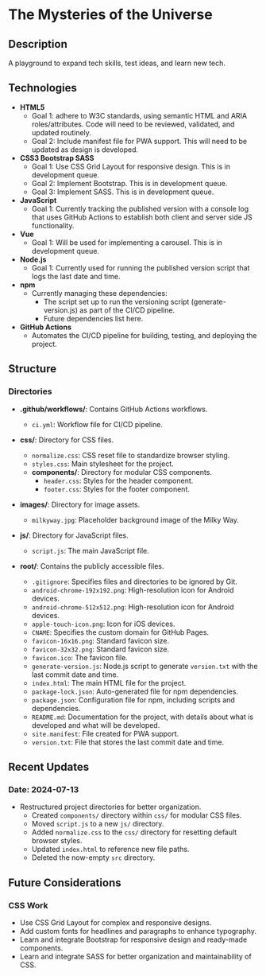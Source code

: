 # The Mysteries of the Universe

## Description

A playground to expand tech skills, test ideas, and learn new tech.

## Technologies

- **HTML5**
  - Goal 1: adhere to W3C standards, using semantic HTML and ARIA roles/attributes. Code will need to be reviewed, validated, and updated routinely.
  - Goal 2: Include manifest file for PWA support. This will need to be updated as design is developed.
- **CSS3 Bootstrap SASS**
  - Goal 1: Use CSS Grid Layout for responsive design. This is in development queue.
  - Goal 2: Implement Bootstrap. This is in development queue.
  - Goal 3: Implement SASS. This is in development queue.
- **JavaScript**
  - Goal 1: Currently tracking the published version with a console log that uses GitHub Actions to establish both client and server side JS functionality.
- **Vue**
  - Goal 1: Will be used for implementing a carousel. This is in development queue.
- **Node.js**
  - Goal 1: Currently used for running the published version script that logs the last date and time.
- **npm**
  - Currently managing these dependencies:
    - The script set up to run the versioning script (generate-version.js) as part of the CI/CD pipeline.
    - Future dependencies list here.
- **GitHub Actions**
  - Automates the CI/CD pipeline for building, testing, and deploying the project.

## Structure

### Directories

- **.github/workflows/**: Contains GitHub Actions workflows.
  - `ci.yml`: Workflow file for CI/CD pipeline.

- **css/**: Directory for CSS files.
  - `normalize.css`: CSS reset file to standardize browser styling.
  - `styles.css`: Main stylesheet for the project.
  - **components/**: Directory for modular CSS components.
    - `header.css`: Styles for the header component.
    - `footer.css`: Styles for the footer component.

- **images/**: Directory for image assets.
  - `milkyway.jpg`: Placeholder background image of the Milky Way.

- **js/**: Directory for JavaScript files.
  - `script.js`: The main JavaScript file.

- **root/**: Contains the publicly accessible files.
  - `.gitignore`: Specifies files and directories to be ignored by Git.
  - `android-chrome-192x192.png`: High-resolution icon for Android devices.
  - `android-chrome-512x512.png`: High-resolution icon for Android devices.
  - `apple-touch-icon.png`: Icon for iOS devices.
  - `CNAME`: Specifies the custom domain for GitHub Pages.
  - `favicon-16x16.png`: Standard favicon size.
  - `favicon-32x32.png`: Standard favicon size.
  - `favicon.ico`: The favicon file.
  - `generate-version.js`: Node.js script to generate `version.txt` with the last commit date and time.
  - `index.html`: The main HTML file for the project.
  - `package-lock.json`: Auto-generated file for npm dependencies.
  - `package.json`: Configuration file for npm, including scripts and dependencies.
  - `README.md`: Documentation for the project, with details about what is developed and what will be developed.
  - `site.manifest`: File created for PWA support.
  - `version.txt`: File that stores the last commit date and time.

## Recent Updates

### Date: 2024-07-13

- Restructured project directories for better organization.
  - Created `components/` directory within `css/` for modular CSS files.
  - Moved `script.js` to a new `js/` directory.
  - Added `normalize.css` to the `css/` directory for resetting default browser styles.
  - Updated `index.html` to reference new file paths.
  - Deleted the now-empty `src` directory.

## Future Considerations

### CSS Work

- Use CSS Grid Layout for complex and responsive designs.
- Add custom fonts for headlines and paragraphs to enhance typography.
- Learn and integrate Bootstrap for responsive design and ready-made components.
- Learn and integrate SASS for better organization and maintainability of CSS.
